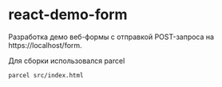# react-demo-form

Разработка демо веб-формы с отправкой POST-запроса на  https://localhost/form.

Для сборки использовался parcel
```
parcel src/index.html
